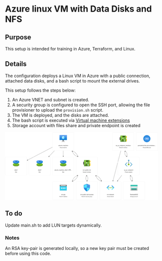 # Azure linux VM with Data Disks and NFS

## Purpose

This setup is intended for training in Azure, Terraform, and Linux.

## Details

The configuration deploys a Linux VM in Azure with a public connection, attached data disks, and a bash script to mount the external drives.</br>

This setup follows the steps below:
1. An Azure VNET and subnet is created.
2. A security group is configured to open the SSH port, allowing the file provisioner to upload the `provision.sh` script.
3. The VM is deployed, and the disks are attached.
4. The bash script is executed via [Virtual machine extensions](https://learn.microsoft.com/en-us/azure/virtual-machines/extensions/features-linux?tabs=azure-cli)
5. Storage account with files share and private endpoint is created 

![example](/diagram/visual.png)

## To do 
Update main.sh to add LUN targets dynamically.</br>

### Notes
An RSA key-pair is generated locally, so a new key pair must be created before using this code.

